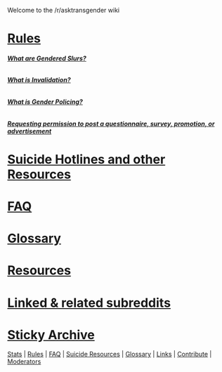 Welcome to the /r/asktransgender wiki

# [Rules](https://github.com/MissTeapot/LGBT-Wikis/blob/main/github_wiki/asktransgender/rules.md)

###### ***[What are Gendered Slurs?](https://github.com/MissTeapot/LGBT-Wikis/blob/main/github_wiki/asktransgender/genderedslurs.md)***

###### ***[What is Invalidation?](https://github.com/MissTeapot/LGBT-Wikis/blob/main/github_wiki/asktransgender/invalidation.md)***

###### ***[What is Gender Policing?](https://github.com/MissTeapot/LGBT-Wikis/blob/main/github_wiki/asktransgender/genderpolicing.md)***

###### ***[Requesting permission to post a questionnaire, survey, promotion, or advertisement](https://github.com/MissTeapot/LGBT-Wikis/blob/main/github_wiki/asktransgender/rule6.md)***

# [Suicide Hotlines and other Resources](https://github.com/MissTeapot/LGBT-Wikis/blob/main/github_wiki/asktransgender/suicide_resources.md)

# [FAQ](https://github.com/MissTeapot/LGBT-Wikis/blob/main/github_wiki/asktransgender/faq.md)
# [Glossary](https://github.com/MissTeapot/LGBT-Wikis/blob/main/github_wiki/asktransgender/glossary.md)
# [Resources](https://github.com/MissTeapot/LGBT-Wikis/blob/main/github_wiki/asktransgender/resources.md)
# [Linked &amp; related subreddits](https://github.com/MissTeapot/LGBT-Wikis/blob/main/github_wiki/asktransgender/linked.md)
# [Sticky Archive](https://github.com/MissTeapot/LGBT-Wikis/blob/main/github_wiki/asktransgender/stickyarchive.md)

[Stats](http://redditmetrics.com/r/asktransgender) | [Rules](https://github.com/MissTeapot/LGBT-Wikis/blob/main/github_wiki/asktransgender/rules) | [FAQ](w/asktransgender/faq) | [Suicide Resources](w/asktransgender/suicide_resources) | [Glossary](w/asktransgender/glossary) | [Links](w/asktransgender/linked) | [Contribute](w/asktransgender/contribute) | [Moderators](http://www.reddit.com/message/compose?to=%2Fr%2Fasktransgender.md)
